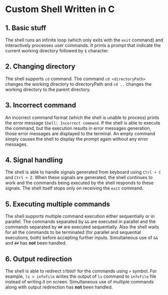 # Custom Shell Written in C

## 1. Basic stuff  
The shell runs an infinite loop (which only exits with the `exit` command) and interactively processes user commands. It prints a prompt that indicate the current working directory followed by `$` character.  

## 2. Changing directory  
The shell supports `cd` command. The command `cd <directoryPath>` changes the working directory to directoryPath and `cd ..` changes the working directory to the parent directory.  

## 3. Incorrect command  
An incorrect command format (which the shell is unable to process) prints the error message `Shell: Incorrect command`. If the shell is able to execute the command, but the execution results in error messages generation, those error messages are displayed to the terminal. An empty command simply causes the shell to display the prompt again without any error messages.  

## 4. Signal handling
The shell is able to handle signals generated from keyboard using `Ctrl + C` and `Ctrl + Z`. When these signals are generated, the shell continues to work and the commands being executed by the shell responds to these signals. The shell itself stops only on receiving the `exit` command.  

## 5. Executing multiple commands  
The shell supports multiple command execution either sequentially or in parallel. The commands separated by `&&` are executed in parallel and the commands separated by `##` are executed sequentially. Also the shell waits for all the commands to be terminated (for parallel and sequential executions, both) before accepting further inputs. Simultaneous use of `&&` and `##` has **not** been handled.  

## 6. Output redirection  
The shell is able to redirect `STDOUT` for the commands using `>` symbol. For example, `ls > infofile` writes the output of `ls` command to `infofile` file instead of writing it on screen. Simultaneous use of multiple commands along with output redirection has **not** been handled.  
